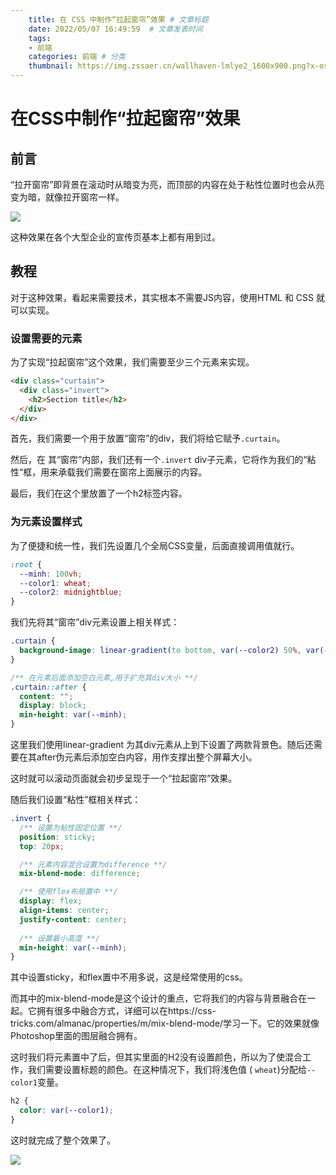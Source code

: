 ```yaml
---
    title: 在 CSS 中制作“拉起窗帘”效果 # 文章标题  
    date: 2022/05/07 16:49:59  # 文章发表时间
    tags:
    - 前端
    categories: 前端 # 分类
    thumbnail: https://img.zssaer.cn/wallhaven-lmlye2_1600x900.png?x-oss-process=style/wallpaper # 略缩图
---
```

# 在CSS中制作“拉起窗帘”效果

## 前言

“拉开窗帘”即背景在滚动时从暗变为亮，而顶部的内容在处于粘性位置时也会从亮变为暗，就像拉开窗帘一样。

![](https://img.zssaer.cn/curtains1.gif)

这种效果在各个大型企业的宣传页基本上都有用到过。

## 教程

对于这种效果，看起来需要技术，其实根本不需要JS内容，使用HTML 和 CSS 就可以实现。

### 设置需要的元素

为了实现“拉起窗帘”这个效果，我们需要至少三个元素来实现。

```html
<div class="curtain">
  <div class="invert">
    <h2>Section title</h2>
  </div>
</div>
```

首先，我们需要一个用于放置“窗帘”的div，我们将给它赋予`.curtain`。

然后，在 其“窗帘”内部，我们还有一个`.invert` div子元素，它将作为我们的“粘性“框，用来承载我们需要在窗帘上面展示的内容。

最后，我们在这个里放置了一个h2标签内容。

### 为元素设置样式

为了便捷和统一性，我们先设置几个全局CSS变量，后面直接调用值就行。

```css
:root {
  --minh: 100vh;
  --color1: wheat;
  --color2: midnightblue;
}
```

我们先将其“窗帘”div元素设置上相关样式：

```css
.curtain {
  background-image: linear-gradient(to bottom, var(--color2) 50%, var(--color1) 50%);
}

/** 在元素后面添加空白元素,用于扩充其div大小 **/
.curtain::after {
  content: "";
  display: block;
  min-height: var(--minh);
}
```

这里我们使用linear-gradient 为其div元素从上到下设置了两款背景色。随后还需要在其after伪元素后添加空白内容，用作支撑出整个屏幕大小。

这时就可以滚动页面就会初步呈现于一个“拉起窗帘”效果。



随后我们设置“粘性”框相关样式：

```css
.invert {
  /** 设置为粘性固定位置 **/
  position: sticky;
  top: 20px;

  /** 元素内容混合设置为difference **/
  mix-blend-mode: difference;

  /** 使用flex布局置中 **/
  display: flex;
  align-items: center;
  justify-content: center;
  
  /** 设置最小高度 **/
  min-height: var(--minh);
}
```

其中设置sticky，和flex置中不用多说，这是经常使用的css。

而其中的mix-blend-mode是这个设计的重点，它将我们的内容与背景融合在一起。它拥有很多中融合方式，详细可以在https://css-tricks.com/almanac/properties/m/mix-blend-mode/学习一下。它的效果就像Photoshop里面的图层融合拥有。

这时我们将元素置中了后，但其实里面的H2没有设置颜色，所以为了使混合工作，我们需要设置标题的颜色。在这种情况下，我们将浅色值 ( `wheat`)分配给`--color1`变量。

```css
h2 {
  color: var(--color1);
}
```

这时就完成了整个效果了。

![](https://img.zssaer.cn/curtains2.gif)









